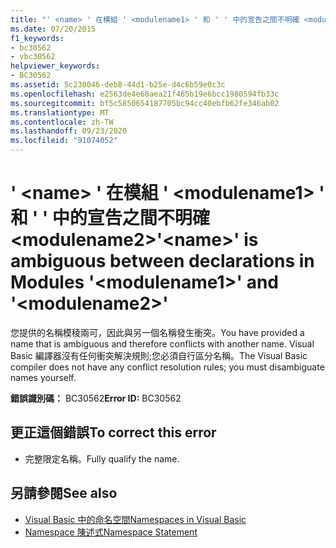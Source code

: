 ```yaml
---
title: "' <name> ' 在模組 ' <modulename1> ' 和 ' ' 中的宣告之間不明確 <modulename2>"
ms.date: 07/20/2015
f1_keywords:
- bc30562
- vbc30562
helpviewer_keywords:
- BC30562
ms.assetid: 5c230046-deb8-44d1-b25e-d4c6b59e0c3c
ms.openlocfilehash: e2563de4e60aea21f465b19e6bcc1980594fb33c
ms.sourcegitcommit: bf5c5850654187705bc94cc40ebfb62fe346ab02
ms.translationtype: MT
ms.contentlocale: zh-TW
ms.lasthandoff: 09/23/2020
ms.locfileid: "91074052"
---
```

# <a name="name-is-ambiguous-between-declarations-in-modules-modulename1-and-modulename2"></a><span data-ttu-id="95f20-102">' \<name> ' 在模組 ' \<modulename1> ' 和 ' ' 中的宣告之間不明確 \<modulename2></span><span class="sxs-lookup"><span data-stu-id="95f20-102">'\<name>' is ambiguous between declarations in Modules '\<modulename1>' and '\<modulename2>'</span></span>

<span data-ttu-id="95f20-103">您提供的名稱模稜兩可，因此與另一個名稱發生衝突。</span><span class="sxs-lookup"><span data-stu-id="95f20-103">You have provided a name that is ambiguous and therefore conflicts with another name.</span></span> <span data-ttu-id="95f20-104">Visual Basic 編譯器沒有任何衝突解決規則;您必須自行區分名稱。</span><span class="sxs-lookup"><span data-stu-id="95f20-104">The Visual Basic compiler does not have any conflict resolution rules; you must disambiguate names yourself.</span></span>  
  
 <span data-ttu-id="95f20-105">**錯誤識別碼：** BC30562</span><span class="sxs-lookup"><span data-stu-id="95f20-105">**Error ID:** BC30562</span></span>  
  
## <a name="to-correct-this-error"></a><span data-ttu-id="95f20-106">更正這個錯誤</span><span class="sxs-lookup"><span data-stu-id="95f20-106">To correct this error</span></span>  
  
- <span data-ttu-id="95f20-107">完整限定名稱。</span><span class="sxs-lookup"><span data-stu-id="95f20-107">Fully qualify the name.</span></span>  
  
## <a name="see-also"></a><span data-ttu-id="95f20-108">另請參閱</span><span class="sxs-lookup"><span data-stu-id="95f20-108">See also</span></span>

- [<span data-ttu-id="95f20-109">Visual Basic 中的命名空間</span><span class="sxs-lookup"><span data-stu-id="95f20-109">Namespaces in Visual Basic</span></span>](../programming-guide/program-structure/namespaces.md)
- [<span data-ttu-id="95f20-110">Namespace 陳述式</span><span class="sxs-lookup"><span data-stu-id="95f20-110">Namespace Statement</span></span>](../language-reference/statements/namespace-statement.md)
